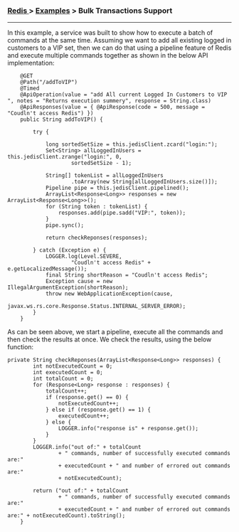 


### [Redis ](../Redis.md) > [Examples](Examples.md) > Bulk Transactions Support
___

In this example, a service was built to show how to execute a batch of commands at the same time. Assuming we want to add all existing logged in customers to a VIP set, then we can do that using a pipeline feature of Redis and execute multiple commands together as shown in the below API implementation:


````
    @GET
	@Path("/addToVIP")
	@Timed
	@ApiOperation(value = "add All current Logged In Customers to VIP ", notes = "Returns execution summery", response = String.class)
	@ApiResponses(value = { @ApiResponse(code = 500, message = "Coudln't access Redis") })
	public String addToVIP() {

		try {
			
			long sortedSetSize = this.jedisClient.zcard("login:");
			Set<String> allLoggedInUsers = this.jedisClient.zrange("login:", 0,
					sortedSetSize - 1);

			String[] tokenList = allLoggedInUsers
					.toArray(new String[allLoggedInUsers.size()]);
			Pipeline pipe = this.jedisClient.pipelined();
			ArrayList<Response<Long>> responses = new ArrayList<Response<Long>>();
			for (String token : tokenList) {
				responses.add(pipe.sadd("VIP:", token));
			}
			pipe.sync();

			return checkReponses(responses);

		} catch (Exception e) {
			LOGGER.log(Level.SEVERE,
					"Coudln't access Redis" + e.getLocalizedMessage());
			final String shortReason = "Coudln't access Redis";
			Exception cause = new IllegalArgumentException(shortReason);
			throw new WebApplicationException(cause,
					javax.ws.rs.core.Response.Status.INTERNAL_SERVER_ERROR);
		}
	}
````


As can be seen above, we start a pipeline, execute all the commands and then check the results at once. We check the results, using the below function:

````
private String checkReponses(ArrayList<Response<Long>> responses) {
		int notExecutedCount = 0;
		int executedCount = 0;
		int totalCount = 0;
		for (Response<Long> response : responses) {
			totalCount++;
			if (response.get() == 0) {
				notExecutedCount++;
			} else if (response.get() == 1) {
				executedCount++;
			} else {
				LOGGER.info("response is" + response.get());
			}
		}
		LOGGER.info("out of:" + totalCount
				+ " commands, number of successfully executed commands are:"
				+ executedCount + " and number of errored out commands are:"
				+ notExecutedCount);

		return ("out of:" + totalCount
				+ " commands, number of successfully executed commands are:"
				+ executedCount + " and number of errored out commands are:" + notExecutedCount).toString();
	}
````
